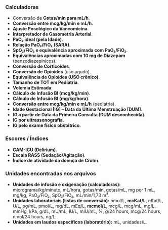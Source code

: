 ### Calculadoras

* Conversão de **Gotas/min para mL/h**. &#x20;
* **Conversão entre mcg/kg/min e mL/h**. &#x20;
* **Ajuste Posológico da Vancomicina**. &#x20;
* **Interpretador de Gasometria Arterial**.&#x20;
* **PaO₂ ideal (pela Idade)**.&#x20;
* **Relação PaO₂/FiO₂ (SARA)**.&#x20;
* **SpO₂/FiO₂ e equivalência aproximada com PaO₂/FiO₂**.&#x20;
* **Equivalências aproximadas com 10 mg de Diazepam** (benzodiazepínicos).&#x20;
* **Conversão de Corticoides**.&#x20;
* **Conversão de Opioides** (uso agudo).&#x20;
* **Equivalência de Opioides (USO crônico)**.&#x20;
* **Tamanho de TOT em Pediatria**.&#x20;
* **Volemia Estimada**.&#x20;
* **Cálculo de Infusão BI (mcg/kg/min)**.&#x20;
* **Cálculo de Infusão BI (mg/kg/hora)**.&#x20;
* **Conversão entre mcg/kg/min e mL/h** (pediatria).&#x20;
* **Idade Gestacional \[IG] – Data da Última Menstruação \[DUM]**.&#x20;
* **IG a partir de Data da Primeira Consulta (DUM desconhecida)**.&#x20;
* **IG por ultrassonografia**.&#x20;
* **IG pelo exame físico obstétrico**.&#x20;

### Escores / Índices

* **CAM-ICU (Delirium)**.&#x20;
* **Escala RASS (Sedação/Agitação)**.&#x20;
* **Índice de atividade da doença de Crohn**.&#x20;

### Unidades encontradas nos arquivos

* **Unidades de infusão e oxigenação (calculadoras):** micrograma/kg/minuto, mL/hora, gotas/min, gotas/mL, mg por 1 mL, mg/kg, PaO₂/FiO₂, SpO₂/FiO₂, mL/min/1,73 m².    &#x20;
* **Unidades laboratoriais (listas de conversão):** nmol/L, **mcKat/L**, nKat/L, U/L, pg/mL, pmol/L, mg/dL, mEq/L, **mcmol/L**, mcg/L, mcg/mL, mg/L, mmHg, kPa, g/dL, mU/mL, IU/L, mIU/mL, %, g/24 hours, mcg/24 hours, nmol/24 hours, ng/L.       &#x20;
* **Unidades em laudos específicos (laboratório):** mL, unidades/L. &#x20;

